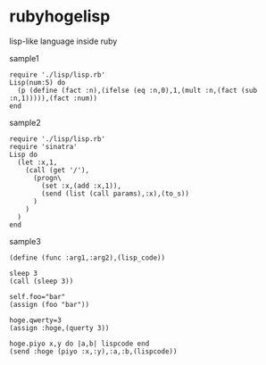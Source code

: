 rubyhogelisp
============

lisp-like language inside ruby

sample1

    require './lisp/lisp.rb'
    Lisp(num:5) do
      (p (define (fact :n),(ifelse (eq :n,0),1,(mult :n,(fact (sub :n,1))))),(fact :num))
    end

sample2

    require './lisp/lisp.rb'
    require 'sinatra'
    Lisp do
      (let :x,1,
        (call (get '/'),
          (progn\
            (set :x,(add :x,1)),
            (send (list (call params),:x),(to_s))
          )
        )
      )
    end

sample3
    
    (define (func :arg1,:arg2),(lisp_code))

    sleep 3
    (call (sleep 3))

    self.foo="bar"
    (assign (foo "bar"))

    hoge.qwerty=3
    (assign :hoge,(querty 3))

    hoge.piyo x,y do |a,b| lispcode end
    (send :hoge (piyo :x,:y),:a,:b,(lispcode))

